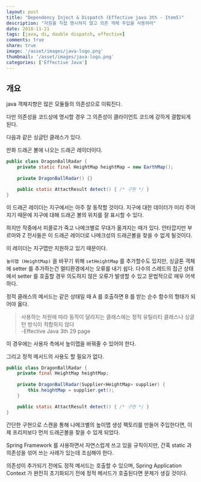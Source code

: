 ```yaml
---
layout: post
title: "Dependency Inject & Dispatch (Effective java 3th - Item5)"
description: "자원을 직접 명시하지 말고 의존 객체 주입을 사용하라"
date: 2018-11-21
tags: [java, di, double dispatch, effective]
comments: true
share: true
image: '/asset/images/java-logo.png'
thumbnail: '/asset/images/java-logo.png'
categories: ['Effective Java']
---
```


## 개요

java 객체지향은 많은 모듈들의 의존성으로 이뤄진다.

다만 의존성을 코드상에 명시할 경우 그 의존성이 클라이언트 코드에 강하게 결합되게 된다.

다음과 같은 싱글턴 클래스가 있다.

만화 드래곤 볼에 나오는 드래곤 레이더이다.

```java
public class DragonBallRadar {
    private static final HeightMap heightMap = new EarthMap();
    
    private DragonBallRadar() {}

    public static AttactResult detect() { /* 구현 */ }
}
```

이 드래곤 레이더는 지구에서는 아주 잘 동작할 것이다.
지구에 대한 데이터가 미리 주어지기 때문에 지구에 대해 드래곤 볼의 위치를 잘 표시할 수 있다.

하지만 작중에서 피콜로가 죽고 나메크별로 무대가 옮겨지는 때가 있다. 안타깝지만 부르마와 Z 전사들은 이 드래곤 레이더로 나메크성의 드래곤볼을 찾을 수 없게 될것이다.

이 레이더는 지구맵만 지원하고 있기 때문이다.

`높이맵 (HeightMap)` 을 바꾸기 위해 `setHeightMap` 를 추가할수도 있지만, 싱글톤 객체에 setter 를 추가하는건 멀티환경에서는 오류를 내기 쉽다. 
다수의 스레드의 접근 상태에서 setter 를 호출할 경우 의도하지 않은 오류가 발생할 수 있고 문법적으로 매우 어색하다.

정적 클래스의 메서드는 같은 상태일 때 A 를 호출하면 B 를 받는 순수 함수의 형태가 되어야 옳다.

> 사용하는 자원에 따라 동작이 달라지는 클래스에는 정적 유틸리티 클래스나 싱글턴 방식이 적합하지 않다<br/>-Effective Java 3th 29 page

이 경우에는 사용자 측에서 높이맵을 바꿔줄 수 있어야 한다.

그리고 정적 메서드의 사용도 할 필요가 없다.

```java
public class DragonBallRadar {
    private final HeightMap heightMap;
    
    private DragonBallRadar(Supplier<HeightMap> supplier) {
        this.heightMap = supplier.get();
    }

    public static AttactResult detect() { /* 구현 */ }
}
```

간단한 구현으로 스캔을 통해 나메크별의 높이맵 생성 팩토리를 만들어 주입한다면, 이제 프리저보다 먼저 드래곤볼을 찾을 수 있게 되었다.

<!-- Supplier<HeightMap> 의 구현을 나중에 바꿔주는 것만으로 확장성 있게 사용도 가능하다. 생성 시 변수의 레퍼런스(dispatch) 가 두번 일어나게 된다. -->

Spring Framework 를 사용하면서 자연스럽게 쓰고 있을 규칙이지만, 간혹 static 과 의존성을 섞어 쓰는 사례가 있는데 조심해야 한다.

의존성이 추가되기 전에도 정적 메서드는 호출할 수 있으며, Spring Application Context 가 완전히 초기화되기 전에 정적 메서드가 호출된다면 문제가 생길 것이다.

<!-- Spring Framework, Lombok 을 사용한다면 위의 코드를 약간만 수정하면 끝난다.  -->

<!-- ```java
@RequiredArgsConstructor
public class DragonBallRadar {
    private final HeightMap factory;
    public static AttactResult detect() { /* 구현 */ }
}
``` -->
<!-- 
## 주의

다만 잘못된 케이스도 많이 보이는데 아래와 같은 케이스이다.

```java
public ZWarriorStore {

    public static JPARepository repository;

    @PostConstruct
    public void setUp() {
        
    }
}
``` -->